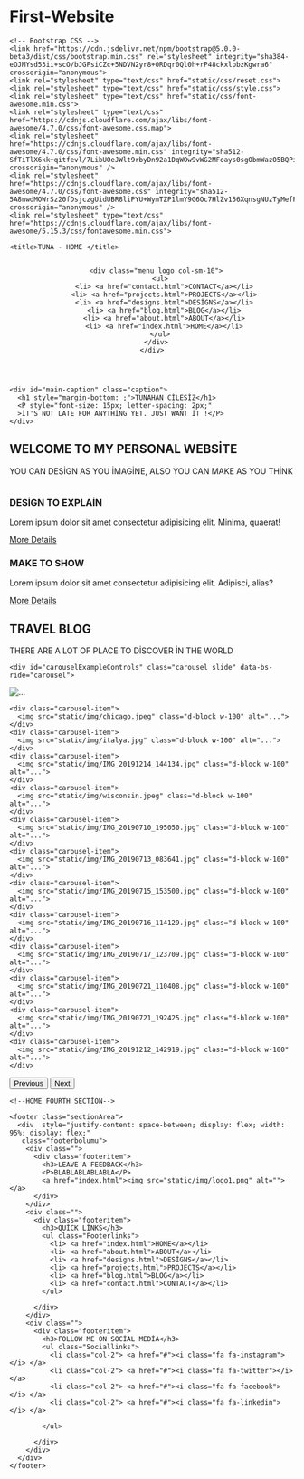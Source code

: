 # First-Website


<!doctype html>
<html lang="en">
  <head>
    <!-- Required meta tags -->
    <meta charset="utf-8">
    <meta name="viewport" content="width=device-width, initial-scale=1">

    <!-- Bootstrap CSS -->
    <link href="https://cdn.jsdelivr.net/npm/bootstrap@5.0.0-beta3/dist/css/bootstrap.min.css" rel="stylesheet" integrity="sha384-eOJMYsd53ii+scO/bJGFsiCZc+5NDVN2yr8+0RDqr0Ql0h+rP48ckxlpbzKgwra6" crossorigin="anonymous">
    <link rel="stylesheet" type="text/css" href="static/css/reset.css">
    <link rel="stylesheet" type="text/css" href="static/css/style.css">
    <link rel="stylesheet" type="text/css" href="static/css/font-awesome.min.css">
    <link rel="stylesheet" type="text/css" href="https://cdnjs.cloudflare.com/ajax/libs/font-awesome/4.7.0/css/font-awesome.css.map">
    <link rel="stylesheet" href="https://cdnjs.cloudflare.com/ajax/libs/font-awesome/4.7.0/css/font-awesome.min.css" integrity="sha512-SfTiTlX6kk+qitfevl/7LibUOeJWlt9rbyDn92a1DqWOw9vWG2MFoays0sgObmWazO5BQPiFucnnEAjpAB+/Sw==" crossorigin="anonymous" />
    <link rel="stylesheet" href="https://cdnjs.cloudflare.com/ajax/libs/font-awesome/4.7.0/css/font-awesome.css" integrity="sha512-5A8nwdMOWrSz20fDsjczgUidUBR8liPYU+WymTZP1lmY9G6Oc7HlZv156XqnsgNUzTyMefFTcsFH/tnJE/+xBg==" crossorigin="anonymous" />
    <link rel="stylesheet" type="text/css" href="https://cdnjs.cloudflare.com/ajax/libs/font-awesome/5.15.3/css/fontawesome.min.css">
   
    <title>TUNA - HOME </title>
  </head>
  <body>
  <header>
    <div class="containe row  mx-auto">
      <div class="logo col-sm-2">
        <a href="index.html"> <img src="static/img/logo1.png" alt=""></a>
      </div>

      <div class="menu logo col-sm-10">
        <ul>
          <li> <a href="contact.html">CONTACT</a></li>
          <li> <a href="projects.html">PROJECTS</a></li>
          <li> <a href="designs.html">DESİGNS</a></li>
          <li> <a href="blog.html">BLOG</a></li>
          <li> <a href="about.html">ABOUT</a></li>
          <li> <a href="index.html">HOME</a></li>
        </ul>
      </div>
    </div>
  </header>

  <!-- HOME MAİN SECTİON-->

  <section id="mainSlider" class="slider">
    
    <div id="main-caption" class="caption">
      <h1 style="margin-bottom: ;">TUNAHAN CİLESİZ</h1>
      <P style="font-size: 15px; letter-spacing: 2px;"
      >İT'S NOT LATE FOR ANYTHİNG YET. JUST WANT İT !</P>
    </div>
  </section>

  <!--HOME SECOND SECTİON-->

  <section id="Studies" class="sectionArea" >
    <div class="StudiesTop">
      <h2 class="sectionheader">WELCOME TO MY PERSONAL WEBSİTE</h2>
      <P>YOU CAN DESİGN AS YOU İMAGİNE, ALSO YOU CAN MAKE AS YOU THİNK</P>
    </div>
    <div class="StudiesBody">
      <div class="container">
        <div class="col2">
          <div class="item">
            <div class="zoom">
              <img src="static/img/benzinlik ofis 1.jpg" alt="">
            </div>
            <div class="itemtext">
              <h3>DESİGN TO EXPLAİN</h3>
              <p>Lorem ipsum dolor sit amet consectetur adipisicing elit. Minima, quaerat!</p>
              <a href="designs.html" class="btnDetails"> More Details </a>
            </div>
          </div>
        </div>
        <div class="col2">
          <div  class="item">
            <div class="zoom">
              <img class="mx-auto" src="static/img/Genç odası 9.jpg" alt="" style="">
            </div>
            <div class="itemtext">
              <h3 >MAKE TO SHOW</h3>
              <p>Lorem ipsum dolor sit amet consectetur adipisicing elit. Adipisci, alias?</p>
              <a href="projects.html" class="btnDetails"> More Details </a>
            </div>
          </div>
        </div>
      </div>
    </div>
  </section>

  <!--HOME THİRD SECTİON-->

 <section id="Parallax-blog" class="sectionArea">
    <div class="BlogTop">
      <h2 class="sectionheader"> TRAVEL BLOG </h2>
      <P>THERE ARE A LOT OF PLACE TO DİSCOVER İN THE WORLD</P>
    </div>
  </section>

    <div id="carouselExampleControls" class="carousel slide" data-bs-ride="carousel">
  <div class="carousel-inner">
    <div class="carousel-item active">
      <img src="static/img/new york.jpeg" class="d-block w-100" alt="...">
    </div>
    
    <div class="carousel-item">
      <img src="static/img/chicago.jpeg" class="d-block w-100" alt="...">
    </div>
    <div class="carousel-item">
      <img src="static/img/italya.jpg" class="d-block w-100" alt="...">
    </div>
    <div class="carousel-item">
      <img src="static/img/IMG_20191214_144134.jpg" class="d-block w-100" alt="...">
    </div>
    <div class="carousel-item">
      <img src="static/img/wisconsin.jpeg" class="d-block w-100" alt="...">
    </div>
    <div class="carousel-item">
      <img src="static/img/IMG_20190710_195050.jpg" class="d-block w-100" alt="...">
    </div>
    <div class="carousel-item">
      <img src="static/img/IMG_20190713_083641.jpg" class="d-block w-100" alt="...">
    </div>
    <div class="carousel-item">
      <img src="static/img/IMG_20190715_153500.jpg" class="d-block w-100" alt="...">
    </div>
    <div class="carousel-item">
      <img src="static/img/IMG_20190716_114129.jpg" class="d-block w-100" alt="...">
    </div>
    <div class="carousel-item">
      <img src="static/img/IMG_20190717_123709.jpg" class="d-block w-100" alt="...">
    </div>
    <div class="carousel-item">
      <img src="static/img/IMG_20190721_110408.jpg" class="d-block w-100" alt="...">
    </div>
    <div class="carousel-item">
      <img src="static/img/IMG_20190721_192425.jpg" class="d-block w-100" alt="...">
    </div>
    <div class="carousel-item">
      <img src="static/img/IMG_20191212_142919.jpg" class="d-block w-100" alt="...">
    </div>
  </div>
  <button class="carousel-control-prev" type="button" data-bs-target="#carouselExampleControls" data-bs-slide="prev">
    <span class="carousel-control-prev-icon" aria-hidden="true"></span>
    <span class="visually-hidden">Previous</span>
  </button>
  <button class="carousel-control-next" type="button" data-bs-target="#carouselExampleControls" data-bs-slide="next">
    <span class="carousel-control-next-icon" aria-hidden="true"></span>
    <span class="visually-hidden">Next</span>
  </button>
</div>
  

    <!--HOME FOURTH SECTİON-->

    <footer class="sectionArea">
      <div  style="justify-content: space-between; display: flex; width: 95%; display: flex;"
       class="footerbolumu">
        <div class="">
          <div class="footeritem">
            <h3>LEAVE A FEEDBACK</h3>
            <P>BLABLABLABLABLA</P>
            <a href="index.html"><img src="static/img/logo1.png" alt=""></a>
          </div>
        </div>
        <div class="">
          <div class="footeritem">
            <h3>QUİCK LİNKS</h3>  
            <ul class="Footerlinks">
              <li> <a href="index.html">HOME</a></li>
              <li> <a href="about.html">ABOUT</a></li>
              <li> <a href="designs.html">DESİGNS</a></li>
              <li> <a href="projects.html">PROJECTS</a></li>
              <li> <a href="blog.html">BLOG</a></li>
              <li> <a href="contact.html">CONTACT</a></li>
            </ul>
            
          </div>
        </div>
        <div class="">
          <div class="footeritem">
            <h3>FOLLOW ME ON SOCİAL MEDİA</h3>
            <ul class="Sociallinks">
              <li class="col-2"> <a href="#"><i class="fa fa-instagram"></i> </a>
              <li class="col-2"> <a href="#"><i class="fa fa-twitter"></i> </a>
              <li class="col-2"> <a href="#"><i class="fa fa-facebook"></i> </a>
              <li class="col-2"> <a href="#"><i class="fa fa-linkedin"></i> </a>
            
            </ul>
            
          </div>
        </div>
      </div>
    </footer>
  </body>
  <script src="https://cdn.jsdelivr.net/npm/bootstrap@5.0.0-beta3/dist/js/bootstrap.bundle.min.js" integrity="sha384-JEW9xMcG8R+pH31jmWH6WWP0WintQrMb4s7ZOdauHnUtxwoG2vI5DkLtS3qm9Ekf" crossorigin="anonymous"></script>
  <script src="https://cdn.jsdelivr.net/npm/bootstrap@5.0.0-beta3/dist/js/bootstrap.min.js" integrity="sha384-j0CNLUeiqtyaRmlzUHCPZ+Gy5fQu0dQ6eZ/xAww941Ai1SxSY+0EQqNXNE6DZiVc" crossorigin="anonymous"></script>

  </html>

